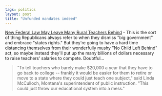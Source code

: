 ```yaml
---
tags: politics
layout: post
title: "Unfunded mandates indeed"
---
```




<a href="http://www.nytimes.com/2003/06/23/education/23RURA.html">New Federal Law May Leave Many Rural Teachers Behind</a> - This is the 
sort of thing Republicans always refer to when they dismiss "big government" and embrace "states rights." But they're going to have a hard time 
distancing themselves from their wonderfully mushy "No Child Left Behind" act, so maybe instead they'll put up the many billions of dollars necessary to 
raise teachers' salaries to compete. Doubtful...

<blockquote>"To tell teachers who barely make $20,000 a year that they have to go back to college -- frankly it would be easier for them to 
retire or move to a state where they could just teach one subject," said Linda McCulloch, Montana's superintendent of public 
instruction. "This could just throw our educational system into a mess."</blockquote>


